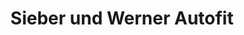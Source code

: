---
title: "Sieber und Werner Autofit"
url: /oldenburg/sieber-und-werner-autofit/
shop: Autowerkstatt
---